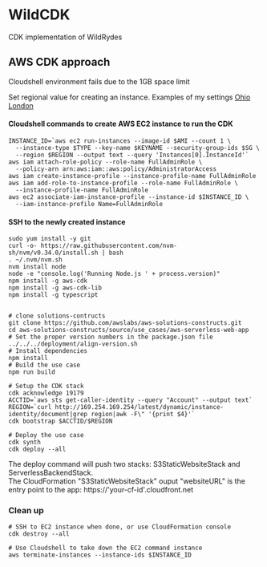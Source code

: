 # WildCDK
CDK implementation of WildRydes

## AWS CDK approach
Cloudshell environment fails due to the 1GB space limit

Set regional value for creating an instance.  Examples of my settings
[Ohio](https://raw.githubusercontent.com/kengraf/WildCDK/main/ohio.settings)
[London](https://raw.githubusercontent.com/kengraf/WildCDK/main/london.settings)

#### Cloudshell commands to create AWS EC2 instance to run the CDK
```
INSTANCE_ID=`aws ec2 run-instances --image-id $AMI --count 1 \
  --instance-type $TYPE --key-name $KEYNAME --security-group-ids $SG \
  --region $REGION --output text --query 'Instances[0].InstanceId'`
aws iam attach-role-policy --role-name FullAdminRole \
  --policy-arn arn:aws:iam::aws:policy/AdministratorAccess
aws iam create-instance-profile --instance-profile-name FullAdminRole
aws iam add-role-to-instance-profile --role-name FullAdminRole \
  --instance-profile-name FullAdminRole
aws ec2 associate-iam-instance-profile --instance-id $INSTANCE_ID \
  --iam-instance-profile Name=FullAdminRole
```

#### SSH to the newly created instance
```
sudo yum install -y git
curl -o- https://raw.githubusercontent.com/nvm-sh/nvm/v0.34.0/install.sh | bash
. ~/.nvm/nvm.sh
nvm install node
node -e "console.log('Running Node.js ' + process.version)"
npm install -g aws-cdk
npm install -g aws-cdk-lib
npm install -g typescript


```

```
# clone solutions-contructs
git clone https://github.com/awslabs/aws-solutions-constructs.git
cd aws-solutions-constructs/source/use_cases/aws-serverless-web-app
# Set the proper version numbers in the package.json file
../../../deployment/align-version.sh
# Install dependencies
npm install
# Build the use case
npm run build

# Setup the CDK stack
cdk acknowledge 19179  
ACCTID=`aws sts get-caller-identity --query "Account" --output text`
REGION=`curl http://169.254.169.254/latest/dynamic/instance-identity/document|grep region|awk -F\" '{print $4}'`
cdk bootstrap $ACCTID/$REGION

# Deploy the use case
cdk synth
cdk deploy --all

```
The deploy command will push two stacks: S3StaticWebsiteStack and ServerlessBackendStack.  
The CloudFormation "S3StaticWebsiteStack" ouput "websiteURL" is the entry point to the app: https://'your-cf-id'.cloudfront.net

### Clean up
```
# SSH to EC2 instance when done, or use CloudFormation console
cdk destroy --all
```

```
# Use Cloudshell to take down the EC2 command instance
aws terminate-instances --instance-ids $INSTANCE_ID
```

